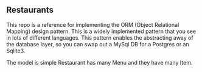 ## Restaurants

This repo is a reference for implementing the ORM (Object Relational Mapping) design pattern. This is a widely implemented pattern that you see in lots of different languages. This pattern enables the abstracting away of the database layer, so you can swap out a MySql DB for a Postgres or an Sqlite3.

The model is simple Restaurant has many Menu and they have many Item.
